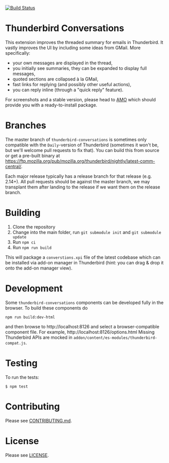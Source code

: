 [![Build Status](https://travis-ci.com/protz/thunderbird-conversations.svg?branch=master)](https://travis-ci.com/protz/thunderbird-conversations)

Thunderbird Conversations
=========================

This extension improves the threaded summary for emails in Thunderbird. It
vastly improves the UI by including some ideas from GMail. More specifically:

* your own messages are displayed in the thread,
* you initially see summaries, they can be expanded to display full messages,
* quoted sections are collapsed à la GMail,
* fast links for replying (and possibly other useful actions),
* you can reply inline (through a "quick reply" feature).

For screenshots and a stable version, please head to
[AMO](https://addons.thunderbird.net/thunderbird/addon/gmail-conversation-view/) which should
provide you with a ready-to-install package.

Branches
========

The master branch of `thunderbird-conversations` is sometimes only compatible with the `Daily`-version of Thunderbird (sometimes it won't be, but we'll welcome pull requests to fix that). You can build this from source or get a pre-built binary at https://ftp.mozilla.org/pub/mozilla.org/thunderbird/nightly/latest-comm-central/.

Each major release typically has a release branch for that release (e.g. 2.14+). All pull requests should be against the master branch, we may transplant them after landing to the release if we want them on the release branch.

Building
========

1. Clone the repository
2. Change into the main folder, run `git submodule init` and `git submodule update`
3. Run `npm ci`
4. Run `npm run build`

This will package a `converstions.xpi` file of the latest codebase which can be installed via add-on manager in Thunderbird (hint: you can drag & drop it onto the add-on manager view).

Development
===========

Some `thunderbird-conversations` components can be developed fully in the browser. To build these components do

```
npm run build:dev-html
```

and then browse to http://localhost:8126 and select a browser-compatible component file. For example, http://localhost:8126/options.html  Missing Thunderbird APIs are mocked in `addon/content/es-modules/thunderbird-compat.js`.


Testing
=======

To run the tests:

```
$ npm test
```

Contributing
============

Please see [CONTRIBUTING.md](CONTRIBUTING.md).

License
=======

Please see [LICENSE](LICENSE).
